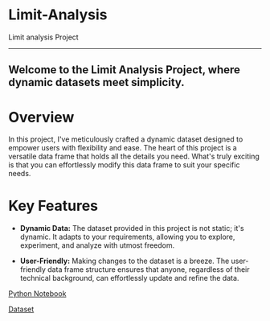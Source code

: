 # Limit-Analysis
Limit analysis Project

---
Welcome to the Limit Analysis Project, where dynamic datasets meet simplicity.
---
# Overview
In this project, I've meticulously crafted a dynamic dataset designed to empower users with flexibility and ease. The heart of this project is a versatile data frame that holds all the details you need. What's truly exciting is that you can effortlessly modify this data frame to suit your specific needs.

# Key Features

- **Dynamic Data:** The dataset provided in this project is not static; it's dynamic. It adapts to your requirements, allowing you to explore, experiment, and analyze with utmost freedom.

- **User-Friendly:** Making changes to the dataset is a breeze. The user-friendly data frame structure ensures that anyone, regardless of their technical background, can effortlessly update and refine the data.

[Python Notebook](https://github.com/khushiyadav2022/Limit-Analysis/blob/a839a14ef1ccd256ce9876c329cb4feab20fa2e8/Limit_Analysis_Demo.ipynb)

[Dataset](https://github.com/khushiyadav2022/Limit-Analysis/blob/e8ddc7f03678d29985d4b2110420fe9befff2e3a/Limit_Analysis_demo.csv)
